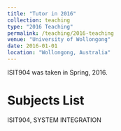```yaml
---
title: "Tutor in 2016"
collection: teaching
type: "2016 Teaching"
permalink: /teaching/2016-teaching
venue: "University of Wollongong"
date: 2016-01-01
location: "Wollongong, Australia"
---
```


ISIT904 was taken in Spring, 2016.

Subjects List
======
ISIT904, SYSTEM INTEGRATION